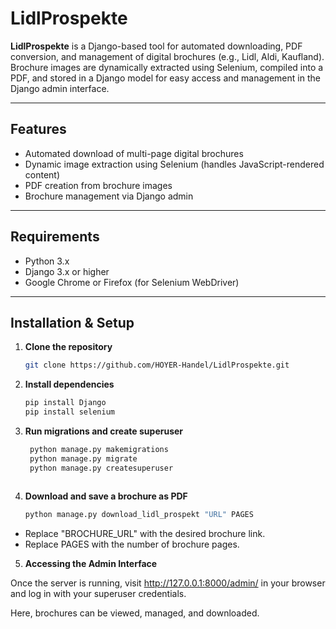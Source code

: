 # LidlProspekte

**LidlProspekte** is a Django-based tool for automated downloading, PDF conversion, and management of digital brochures (e.g., Lidl, Aldi, Kaufland). Brochure images are dynamically extracted using Selenium, compiled into a PDF, and stored in a Django model for easy access and management in the Django admin interface.

---

## Features

- Automated download of multi-page digital brochures
- Dynamic image extraction using Selenium (handles JavaScript-rendered content)
- PDF creation from brochure images
- Brochure management via Django admin

---

## Requirements

- Python 3.x
- Django 3.x or higher
- Google Chrome or Firefox (for Selenium WebDriver)

---

## Installation & Setup

1. **Clone the repository**

   ```bash
   git clone https://github.com/HOYER-Handel/LidlProspekte.git


2. **Install dependencies**

   ```bash
   pip install Django
   pip install selenium

3. **Run migrations and create superuser**

   ```bash
    python manage.py makemigrations
    python manage.py migrate
    python manage.py createsuperuser
   


4. **Download and save a brochure as PDF**
   ```bash
   python manage.py download_lidl_prospekt "URL" PAGES

- Replace "BROCHURE_URL" with the desired brochure link.
- Replace PAGES with the number of brochure pages.


5. **Accessing the Admin Interface**

 Once the server is running, visit http://127.0.0.1:8000/admin/ in your browser and log in with your superuser credentials.

Here, brochures can be viewed, managed, and downloaded.
